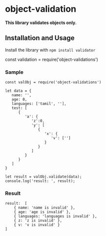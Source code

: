 # object-validation

**This library validates objects only.**

## Installation and Usage

Install the library with `npm install validator`

const validation = require('object-validations')

### Sample

```
const valObj = require('object-validations')

let data = {
   name: '',
   age: 0,
   languages: ['tamil', ''],
   test: [
      {
         'a': {
            'z':0,
            'y': [
               {
                  'x': {
                     'v': ['']
                  }
               }
            ]
         }
      }
   ]
}

let result = valObj.validate(data);
console.log('result: ', result);
```


### Result
    result:  [
        { name: 'name is invalid' },
        { age: 'age is invalid' },
        { languages: 'languages is invalid' },
        { z: 'z is invalid' },
        { v: 'v is invalid' }
    ]